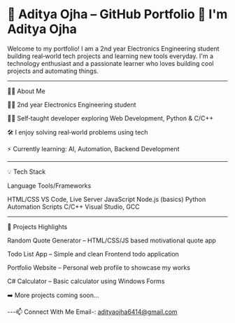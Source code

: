 # 👋 Aditya Ojha – GitHub Portfolio 👋 I'm Aditya Ojha

Welcome to my portfolio! I am a 2nd year Electronics Engineering student building real‐world tech projects and learning new tools everyday. I'm a technology enthusiast and a passionate learner who loves building cool projects and automating things.


---

👨‍💻 About Me

🧑‍🎓 2nd year Electronics Engineering student

👨‍💻 Self‐taught developer exploring Web Development, Python & C/C++

🛠️ I enjoy solving real‐world problems using tech

⚡ Currently learning: AI, Automation, Backend Development



---

💡 Tech Stack

Language	Tools/Frameworks

HTML/CSS	VS Code, Live Server
JavaScript	Node.js (basics)
Python	Automation Scripts
C/C++	Visual Studio, GCC



---

📌 Projects Highlights

Random Quote Generator – HTML/CSS/JS based motivational quote app

Todo List App – Simple and clean Frontend todo application

Portfolio Website – Personal web profile to showcase my works

C# Calculator – Basic calculator using Windows Forms


➡️ More projects coming soon…


---📫 Connect With Me
Email-: adityaojha6414@gmail.com

